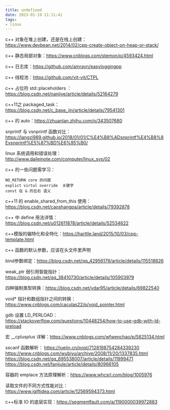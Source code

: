 ```yaml
---
title: undefined
date: 2023-01-19 11:11:41
tags:
- linux
---
```


c++ 对象在堆上创建，还是在栈上创建：https://www.devbean.net/2014/02/cpp-create-object-on-heap-or-stack/

c++ 静态局部对象：https://www.cnblogs.com/stemon/p/4593424.html

c++ 日志库：https://github.com/amrayn/easyloggingpp

c++ 线程池：https://github.com/vit-vit/CTPL

c++ 占位符 std::placeholders ：https://blog.csdn.net/nanjiye/article/details/52164279

c++11之 packaged_task：https://blog.csdn.net/c_base_jin/article/details/79541301

c++ 的 auto：https://zhuanlan.zhihu.com/p/343507680

snprintf 与 vsnprintf 函数对比：https://langzi989.github.io/2018/01/01/C%E4%B8%ADsnprintf%E4%B8%8Evsnprintf%E5%87%BD%E6%95%B0/

linux 系统调用和错误处理： http://www.daileinote.com/computer/linux_sys/02

c++ 的一些问题需学习：

```
NO_RETURN core 的问题
explict virtul override  关键字
const 在 & 的左右 语义
```

c++11 的 enable_shared_from_this 使用：https://blog.csdn.net/caoshangpa/article/details/79392878

c++ 中 define 用法详情：https://blog.csdn.net/u012611878/article/details/52534622

c++模版的偏特化和全特化：https://harttle.land/2015/10/03/cpp-template.html

c++ 函数的默认参数，应该在头文件里声明

bind参数绑定：https://blog.csdn.net/qq_42956179/article/details/115518826

weak_ptr 弱引用智能指针：https://blog.csdn.net/qq_38410730/article/details/105903979

四种强制类型转换：https://blog.csdn.net/ydar95/article/details/69822540

void* 指针和数组指针之间的转换：https://www.cnblogs.com/caculas22/p/void_pointer.html

gdb 设置 LD_PERLOAD：https://stackoverflow.com/questions/10448254/how-to-use-gdb-with-ld-preload

宏 __cplusplus 详解：https://www.cnblogs.com/wfwenchao/p/5825134.html

sscanf 函数解析：
https://juejin.cn/post/7128198754284339230   
 https://www.cnblogs.com/wubiyu/archive/2008/11/20/1337835.html
https://blog.csdn.net/qq_695538007/article/details/11999471
https://blog.csdn.net/fanjiule/article/details/80966105

容器的 emplace 方法原理解析：https://www.whcsrl.com/blog/1005976

读取文件的不同方式性能对比：https://www.igiftidea.com/article/12569594373.html

c++标准 IO 的底层实现：https://segmentfault.com/a/1190000039972883

